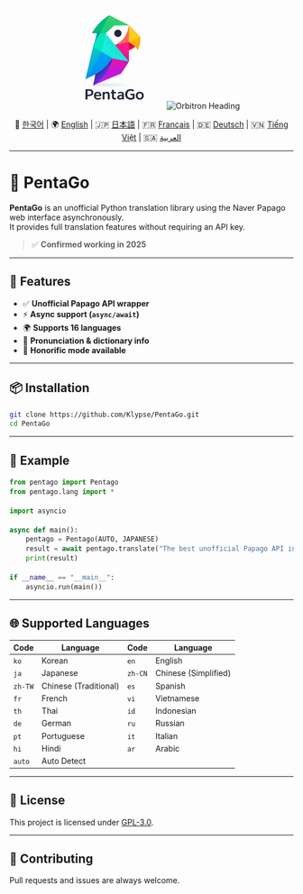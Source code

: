 <div align="center">

<img src="https://raw.githubusercontent.com/Klypse/PentaGo/main/assets/pentago-logo.png" width="180" alt="PentaGo Logo" />

<img src="https://readme-typing-svg.demolab.com?font=Orbitron&size=30&duration=3000&pause=1000&color=00FFFF&center=true&vCenter=true&width=800&lines=PentaGo+-+Async+Papago+Unofficial+API" alt="Orbitron Heading" />

📘 [한국어](./README.md) | 🌍 [English](./README_en.md) | 🇯🇵 [日本語](./README_ja.md) | 🇫🇷 [Français](./README_fr.md) | 🇩🇪 [Deutsch](./README_de.md) | 🇻🇳 [Tiếng Việt](./README_vi.md) | 🇸🇦 [العربية](./README_ar.md)
</div>

---

# 🧠 PentaGo

**PentaGo** is an unofficial Python translation library using the Naver Papago web interface asynchronously.  
It provides full translation features without requiring an API key.

> ✅ **Confirmed working in 2025**

---

## 🚀 Features

- ✅ **Unofficial Papago API wrapper**
- ⚡ **Async support (`async/await`)**
- 🌍 **Supports 16 languages**
- 💬 **Pronunciation & dictionary info**
- 🙇 **Honorific mode available**

---

## 📦 Installation

```bash
git clone https://github.com/Klypse/PentaGo.git
cd PentaGo
```

---

## 🧪 Example

```python
from pentago import Pentago
from pentago.lang import *

import asyncio

async def main():
    pentago = Pentago(AUTO, JAPANESE)
    result = await pentago.translate("The best unofficial Papago API in 2025 is PentaGo.", honorific=True)
    print(result)

if __name__ == "__main__":
    asyncio.run(main())
```

---

## 🌐 Supported Languages

| Code   | Language       | Code   | Language       |
|--------|----------------|--------|----------------|
| `ko`   | Korean         | `en`   | English        |
| `ja`   | Japanese       | `zh-CN`| Chinese (Simplified) |
| `zh-TW`| Chinese (Traditional) | `es` | Spanish |
| `fr`   | French         | `vi`   | Vietnamese     |
| `th`   | Thai           | `id`   | Indonesian     |
| `de`   | German         | `ru`   | Russian        |
| `pt`   | Portuguese     | `it`   | Italian        |
| `hi`   | Hindi          | `ar`   | Arabic         |
| `auto` | Auto Detect    |        |                |

---

## 📄 License

This project is licensed under [GPL-3.0](LICENSE).

---

## 🤝 Contributing

Pull requests and issues are always welcome.
